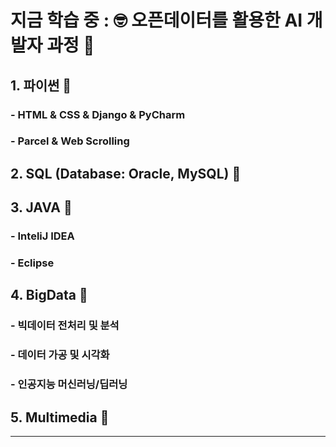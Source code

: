 # 지금 학습 중 : 🤓 오픈데이터를 활용한 AI 개발자 과정 📅

## 1. 파이썬 🎰

### - HTML & CSS & Django & PyCharm

### - Parcel & Web Scrolling 

## 2. SQL (Database: Oracle, MySQL) 🎫

## 3. JAVA 🧶

### - InteliJ IDEA

### - Eclipse

## 4. BigData 🧩

### - 빅데이터 전처리 및 분석

### - 데이터 가공 및 시각화

### - 인공지능 머신러닝/딥러닝

## 5. Multimedia 🎨





_____________________________________________

<!--
# 🙌 이것은 첫번째 Markdown 파일 📅  ⛓ 🎲

## ❓ 오늘 배운 것 정리  

## 1. HTML 작업   

```js
    <!DOCTYPE html>
    <html lang="en">
    <head>
        <meta charset="UTF-8">
        <meta name="viewport" content="width=device-width, initial-scale=1.0">
        <title>바로가기 링크 & 이미지 </title>
    </head>
    <body>
        <p>아래 링크를 클릭하면 새 창에서 네이버로 이동합니다.</p>

        <a href="https://www.naver.com"
           target="_blank"   
           title="네이버로 이동합니다">
          네이버 바로가기
        </a>

        <p>아래 링크를 클릭하면 새 창에서 네이버, 다음으로 이동합니다.</p>
        <p><a href="https://www.naver.com">네이버 바로가기</a></p>
        <a href="https://www.daum.net/">다음</a><br><br>
        <img src="./naver.jpg">
        <p><a href="https://www.naver.com"><img src="./naver.jpg"></a></p>
    
    </body>
    </html>
```
    
<!--  _blank로 하면 새창에서 열림, 지우면 기존 창에서 이동함 -->


<!-- 
## Image 와 link 불러오기

- [🚗 나의 깃허브 ](https://github.com/nicolekor/AI25)   

- 르노 꼴레로스 이미지 
![onealog](https://search.pstatic.net/common/?src=http%3A%2F%2Fblogfiles.naver.net%2F20160424_97%2Fcardic5679_1461481813611DgUwB_JPEG%2Fkoleos01.jpg&type=sc960_832)  


## HTML에서 작업한 테이블


<!DOCTYPE html>
<html lang="en">
<head>
    <meta charset="UTF-8">
    <meta name="viewport" content="width=device-width, initial-scale=1.0">
    <title>테이블연습</title>
</head>
<body>
    <table border = "1">
        <tr>
            <td colspan="4">A</td> 
        </tr>
        <tr>
            <td rowspan="2">B</td><td colspan="3">C</td>
        </tr>
        <tr>
            <td>D</td><td>E</td><td>F</td>
        </tr>
        <tr>
            <td rowspan="2", colspan="2">G</td><td>H</td><td rowspan="2">I</td>
        </tr>
        <tr>
            <td>J</td>
        </tr>
    </table>
</body>
</html>

-->





<!--
## Hi there 👋


**nicolekor/nicolekor** is a ✨ _special_ ✨ repository because its `README.md` (this file) appears on your GitHub profile.

Here are some ideas to get you started:

- 🔭 I’m currently working on ...
- 🌱 I’m currently learning ...
- 👯 I’m looking to collaborate on ...
- 🤔 I’m looking for help with ...
- 💬 Ask me about ...
- 📫 How to reach me: ...
- 😄 Pronouns: ...
- ⚡ Fun fact: ...
-->
